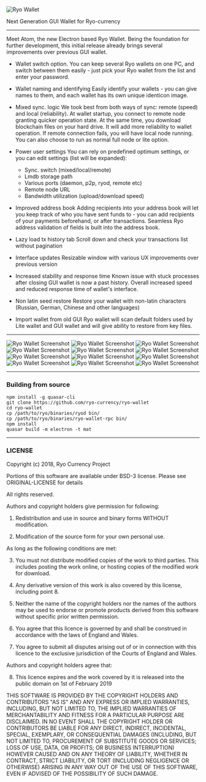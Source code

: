 ![Ryo Wallet](https://ryo-currency.com/img/ryo-wallet-screenshots/ryo-wallet.png)

Next Generation GUI Wallet for Ryo-currency

---

Meet Atom, the new Electron based Ryo Wallet. Being the foundation for further development, this initial release already brings several improvements over previous GUI wallet.

- Wallet switch option.
You can keep several Ryo wallets on one PC, and switch between them easily - just pick your Ryo wallet from the list and enter your password.

- Wallet naming and identifying
Easily identify your wallets - you can give names to them, and each wallet has its own unique identicon image.

- Mixed sync. logic
We took best from both ways of sync: remote (speed) and local (reliability). At wallet startup, you connect to remote node granting quicker operation state. At the same time, you download blockchain files on your hard drive. It will add more reliability to wallet operation. If remote connection fails, you will have local node running. You can also choose to run as normal full node or lite option.

- Power user settings
You can rely on predefined optimum settings, or you can edit settings (list will be expanded):
  - Sync. switch (mixed/local/remote)
  - Lmdb storage path
  - Various ports (daemon, p2p, ryod, remote etc)
  - Remote node URL
  - Bandwidth utilization (upload/download speed)

- Improved address book
Adding recipients into your address book will let you keep track of who you have sent funds to - you can add recipients of your payments beforehand, or after transactions. Seamless Ryo address validation of fields is built into the address book.

- Lazy load tx history tab
Scroll down and check your transactions list without pagination

- Interface updates
Resizable window with various UX improvements over previous version

- Increased stability and response time
Known issue with stuck processes after closing GUI wallet is now a past history. Overall increased speed and reduced response time of wallet's interface.

- Non latin seed restore
Restore your wallet with non-latin characters (Russian, German, Chinese and other languages)

- Import wallet from old GUI
Ryo wallet will scan default folders used by Lite wallet and GUI wallet and will give ability to restore from key files.

---

![Ryo Wallet Screenshot](https://ryo-currency.com/img/ryo-wallet-screenshots/01-initialize.png)
![Ryo Wallet Screenshot](https://ryo-currency.com/img/ryo-wallet-screenshots/02_wallet-select-1-light.png)
![Ryo Wallet Screenshot](https://ryo-currency.com/img/ryo-wallet-screenshots/03_wallet-select-2-light.png)
![Ryo Wallet Screenshot](https://ryo-currency.com/img/ryo-wallet-screenshots/04_wallet-main-light.png)
![Ryo Wallet Screenshot](https://ryo-currency.com/img/ryo-wallet-screenshots/05_wallet-receive-1-light.png)
![Ryo Wallet Screenshot](https://ryo-currency.com/img/ryo-wallet-screenshots/06_wallet-receive-2-light.png)
![Ryo Wallet Screenshot](https://ryo-currency.com/img/ryo-wallet-screenshots/07_wallet-send-light.png)
![Ryo Wallet Screenshot](https://ryo-currency.com/img/ryo-wallet-screenshots/08_wallet-address-book-1-light.png)
![Ryo Wallet Screenshot](https://ryo-currency.com/img/ryo-wallet-screenshots/09_wallet-address-book-2.png)
![Ryo Wallet Screenshot](https://ryo-currency.com/img/ryo-wallet-screenshots/10_wallet-address-book-3-light.png)
![Ryo Wallet Screenshot](https://ryo-currency.com/img/ryo-wallet-screenshots/11_tx-history-light.png)
![Ryo Wallet Screenshot](https://ryo-currency.com/img/ryo-wallet-screenshots/12_switch-wallet-light.png)

---

### Building from source

```
npm install -g quasar-cli
git clone https://github.com/ryo-currency/ryo-wallet
cd ryo-wallet
cp /path/to/ryo/binaries/ryod bin/
cp /path/to/ryo/binaries/ryo-wallet-rpc bin/
npm install
quasar build -m electron -t mat
```

---

### LICENSE

Copyright (c) 2018, Ryo Currency Project

Portions of this software are available under BSD-3 license. Please see ORIGINAL-LICENSE for details

All rights reserved.

Authors and copyright holders give permission for following:

1. Redistribution and use in source and binary forms WITHOUT modification.

2. Modification of the source form for your own personal use.

As long as the following conditions are met:

3. You must not distribute modified copies of the work to third parties. This includes
   posting the work online, or hosting copies of the modified work for download.

4. Any derivative version of this work is also covered by this license, including point 8.

5. Neither the name of the copyright holders nor the names of the authors may be
   used to endorse or promote products derived from this software without specific
   prior written permission.

6. You agree that this licence is governed by and shall be construed in accordance
   with the laws of England and Wales.

7. You agree to submit all disputes arising out of or in connection with this licence
   to the exclusive jurisdiction of the Courts of England and Wales.

Authors and copyright holders agree that:

8. This licence expires and the work covered by it is released into the
   public domain on 1st of February 2019

THIS SOFTWARE IS PROVIDED BY THE COPYRIGHT HOLDERS AND CONTRIBUTORS "AS IS" AND ANY
EXPRESS OR IMPLIED WARRANTIES, INCLUDING, BUT NOT LIMITED TO, THE IMPLIED WARRANTIES OF
MERCHANTABILITY AND FITNESS FOR A PARTICULAR PURPOSE ARE DISCLAIMED. IN NO EVENT SHALL
THE COPYRIGHT HOLDER OR CONTRIBUTORS BE LIABLE FOR ANY DIRECT, INDIRECT, INCIDENTAL,
SPECIAL, EXEMPLARY, OR CONSEQUENTIAL DAMAGES (INCLUDING, BUT NOT LIMITED TO,
PROCUREMENT OF SUBSTITUTE GOODS OR SERVICES; LOSS OF USE, DATA, OR PROFITS; OR BUSINESS
INTERRUPTION) HOWEVER CAUSED AND ON ANY THEORY OF LIABILITY, WHETHER IN CONTRACT,
STRICT LIABILITY, OR TORT (INCLUDING NEGLIGENCE OR OTHERWISE) ARISING IN ANY WAY OUT OF
THE USE OF THIS SOFTWARE, EVEN IF ADVISED OF THE POSSIBILITY OF SUCH DAMAGE.
